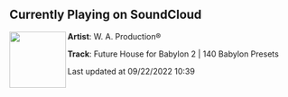## Currently Playing on SoundCloud

[<img align="left" width="100" src="https://i1.sndcdn.com/artworks-jU7XrfLsZZslezCJ-CYI0rg-t500x500.jpg">](https://soundcloud.com/w-a-production/future-house-for-babylon-2)

**Artist**: W. A. Production® 

**Track**: Future House for Babylon 2 | 140 Babylon Presets

Last updated at 09/22/2022 10:39

